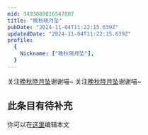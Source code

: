 ```yaml
---
mid: 3493089016547807
title: "晚秋晓月坠"
pubDate: "2024-11-04T11:22:15.639Z"
updatedDate: "2024-11-04T11:22:15.639Z"
profile:
  {
    Nickname: ["晚秋晓月坠"],
  }
---
```


关注[晚秋晓月坠](https://space.bilibili.com/3493089016547807)谢谢喵~ 关注[晚秋晓月坠](https://space.bilibili.com/3493089016547807)谢谢喵~

## 此条目有待补充
你可以在[这里](https://github.com/Yuhanawa/VTuber.ICU/edit/master/src/content/v/晚秋晓月坠/index.md)编辑本文

